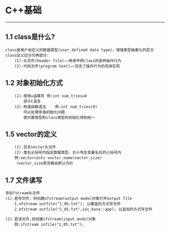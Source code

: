 # C++基础  

***

## 1.1 class是什么?  

    class是用户自定义的数据类型(user_defined data type)，增强类型抽象化的层次
    class定义应分为两部分:
        (1).头文件(header file)——用来声明class的各种操作行为
        (2).代码文件(program text)——包含了操作行为的具体实现

## 1.2 对象初始化方式  

        (1).使用=运算符 例:int num_tries=0
            源于C语言    
        (2).构造函数语法    例:int num_tries(0)
            可以处理多值初始化问题
            使内置类型和class类型的初始化得到统一

## 1.5 vector的定义  

        (1).包含vector头文件
        (2).类名尖括号内指定数据类型，大小写在变量名后的小括号内
        例:vector<int> vector_name(vector_size)  
        （vector_size若忽略会默认为0）

## 1.7 文件读写  

    添加fstream头文件
    (1).若写文件，则创建ofstream(output mode)对象打开output file
        1.ofstream outfile("1_05.txt"); 以覆盖的方式写文件
        2.ofstream outfile("1_05.txt",ios_base::app); 以追加的方式写文件

    (2) 若读文件,则创建ifstream(input mode)对象
        例:ifstream infile("1_05.txt");
